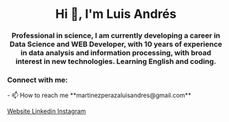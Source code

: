 <h1 align="center">Hi 👋, I'm Luis Andrés</h1>
<h3 align="center">Professional in science, I am currently developing a career in Data Science and WEB Developer, with 10 years of experience in data analysis and information processing, with broad interest in new technologies. Learning English and coding. </h3>


<h3 align="left">Connect with me:</h3>
<p align="left"> 
- 📫 How to reach me **martinezperazaluisandres@gmail.com**
  </p> 

<p align="left"> 
  <a href="[https://linkedin.com/in/https://www.linkedin.com/in/luisandresmartinezperaza/](https://www.luisandresmp.com/)" target="blank"> Website </a>
  <a href="https://linkedin.com/in/https://www.linkedin.com/in/luisandresmartinezperaza/" target="blank"> Linkedin </a>
  <a href="https://instagram.com/luisandres_mp" target="blank"> Instagram </a>
</p> 
